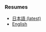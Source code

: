 ###  Resumes
- [日本語 (latest)](https://github.com/xtaka/public/blob/master/resume.ja.md)
- [English](https://github.com/xtaka/public/blob/master/resume.en.md)
